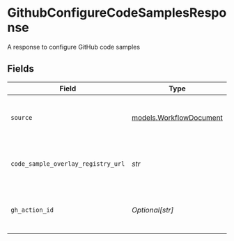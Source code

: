 # GithubConfigureCodeSamplesResponse

A response to configure GitHub code samples


## Fields

| Field                                                    | Type                                                     | Required                                                 | Description                                              |
| -------------------------------------------------------- | -------------------------------------------------------- | -------------------------------------------------------- | -------------------------------------------------------- |
| `source`                                                 | [models.WorkflowDocument](../models/workflowdocument.md) | :heavy_check_mark:                                       | A document referenced by a workflow                      |
| `code_sample_overlay_registry_url`                       | *str*                                                    | :heavy_check_mark:                                       | The URL of the code sample overlay registry              |
| `gh_action_id`                                           | *Optional[str]*                                          | :heavy_minus_sign:                                       | The ID of the GitHub action that was dispatched          |